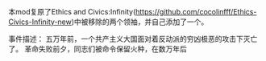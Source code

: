 本mod复原了Ethics and Civics:Infinity(https://github.com/cocolinfff/Ethics-Civics-Infinity-new)中被移除的两个领袖，并自己添加了一个。

事件描述：
五万年前，一个共产主义大国面对着反动派的穷凶极恶的攻击下灭亡了。
革命失败前夕，同志们被命令保留火种，在数万年后
